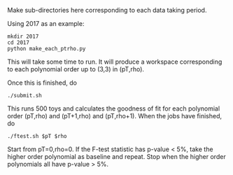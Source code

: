 Make sub-directories here corresponding to each data taking period. 

Using 2017 as an example:
``` 
mkdir 2017
cd 2017
python make_each_ptrho.py
```

This will take some time to run. It will produce a workspace corresponding to each polynomial order up to (3,3) in (pT,rho). 

Once this is finished, do
``` 
./submit.sh
```

This runs 500 toys and calculates the goodness of fit for each polynomial order (pT,rho) and (pT+1,rho) and (pT,rho+1). 
When the jobs have finished, do
``` 
./ftest.sh $pT $rho
```

Start from pT=0,rho=0. If the F-test statistic has p-value < 5%, take the higher order polynomial as baseline and repeat. 
Stop when the higher order polynomials all have p-value > 5%. 